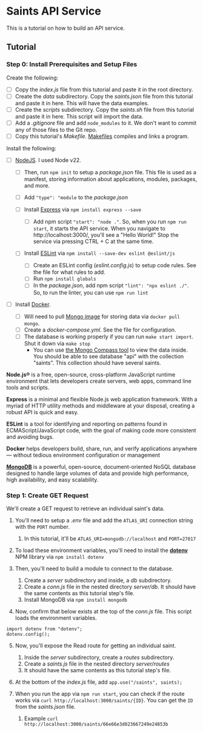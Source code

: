 # Saints API Service

This is a tutorial on how to build an API service.

## Tutorial

### Step 0: Install Prerequisites and Setup Files

Create the following:

- [ ] Copy the _index.js_ file from this tutorial and paste it in the root directory.
- [ ] Create the _data_ subdirectory. Copy the _saints.json_ file from this tutorial and paste it in here. This will have the data examples.
- [ ] Create the _scripts_ subdirectory. Copy the _saints.sh_ file from this tutorial and paste it in here. This script will import the data.
- [ ] Add a _.gitignore_ file and add `node_modules` to it. We don't want to commit any of those files to the Git repo.
- [ ] Copy this tutorial's _Makefile_. [Makefiles](https://www.gnu.org/software/make/manual/make.html#Introduction) compiles and links a program.

Install the following:

- [ ] [NodeJS](https://nodejs.org/en). I used Node v22.

  - [ ] Then, run `npm init` to setup a _package.json_ file. This file is used as a manifest, storing information about applications, modules, packages, and more.
  - [ ] Add `"type": "module` to the _package.json_

  - [ ] Install [Express](https://expressjs.com/en/starter/installing.html) via `npm install express --save`
    - [ ] Add npm script `"start": "node ."`. So, when you run `npm run start`, it starts the API service. When you navigate to http://localhost:3000/, you'll see a "Hello World!" Stop the service via pressing CTRL + C at the same time.
  - [ ] Install [ESLint](https://eslint.org/docs/latest/use/getting-started) via `npm install --save-dev eslint @eslint/js`
    - [ ] Create an ESLint config (_eslint.config.js_) to setup code rules. See the file for what rules to add.
    - [ ] Run `npm install globals`
    - [ ] In the _package.json_, add npm script `"lint": "npx eslint ./"`. So, to run the linter, you can use `npm run lint`

- [ ] Install [Docker](https://docs.docker.com/engine/install/).
  - [ ] Will need to pull [Mongo image](https://hub.docker.com/_/mongo) for storing data via `docker pull mongo`.
  - [ ] Create a _docker-compose.yml_. See the file for configuration.
  - [ ] The database is working properly if you can run `make start import`. Shut it down via `make stop`
    - You can use [the Mongo Compass tool](https://www.mongodb.com/try/download/compass) to view the data inside. You should be able to see database "api" with the collection "saints". This collection should have several saints.

**Node.js®** is a free, open-source, cross-platform JavaScript runtime environment that lets developers create servers, web apps, command line tools and scripts.

**Express** is a minimal and flexible Node.js web application framework. With a myriad of HTTP utility methods and middleware at your disposal, creating a robust API is quick and easy.

**ESLint** is a tool for identifying and reporting on patterns found in ECMAScript/JavaScript code, with the goal of making code more consistent and avoiding bugs.

**Docker** helps developers build, share, run, and verify applications anywhere — without tedious environment configuration or management

**[MongoDB](https://www.mongodb.com/)** is a powerful, open-source, document-oriented NoSQL database designed to handle large volumes of data and provide high performance, high availability, and easy scalability.

### Step 1: Create GET Request

We'll create a GET request to retrieve an individual saint's data.

1. You'll need to setup a _.env_ file and add the `ATLAS_URI` connection string with the `PORT` number.
   1. In this tutorial, it'll be `ATLAS_URI=mongodb://localhost` and `PORT=27017`
2. To load these environment variables, you'll need to install the **[dotenv](https://www.npmjs.com/package/dotenv)** NPM library via `npm install dotenv`

3. Then, you'll need to build a module to connect to the database.

   1. Create a _server_ subdirectory and inside, a _db_ subdirectory.
   2. Create a _conn.js_ file in the nested directory _server/db_. It should have the same contents as this tutorial step's file.
   3. Install MongoDB via `npm install mongodb`

4. Now, confirm that below exists at the top of the _conn.js_ file. This script loads the environment variables.

```
import dotenv from "dotenv";
dotenv.config();
```

5. Now, you'll expose the Read route for getting an individual saint.

   1. Inside the _server_ subdirectory, create a _routes_ subdirectory.
   2. Create a _saints.js_ file in the nested directory _server/routes_
   3. It should have the same contents as this tutorial step's file.

6. At the bottom of the _index.js_ file, add `app.use("/saints", saints);`

7. When you run the app via `npm run start`, you can check if the route works via `curl http://localhost:3000/saints/{ID}`. You can get the `ID` from the _saints.json_ file.
   1. Example `curl http://localhost:3000/saints/66e66e3d023667249e24853b`
